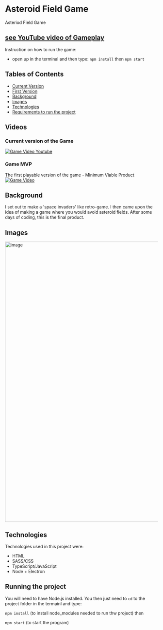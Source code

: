 # Asteroid Field Game
 Asteriod Field Game
 
 ## [see YouTube video of Gameplay](https://www.youtube.com/watch?v=jfbsr38BSRU)
 
 Instruction on how to run the game:
 - open up in the terminal and then type:
 `npm install` then
 `npm start`
 
 ## Tables of Contents
* [Current Version](#current-version-of-the-game)
* [First Version](#game-mvp)
* [Background](#background)
* [Images](#images)
* [Technologies](#technologies)
* [Requirements to run the project](#running-the-project)


## Videos

### Current version of the Game
[![Game Video Youtube](https://user-images.githubusercontent.com/38586415/125120160-ff4a6700-e0e9-11eb-8bf0-a020a0ab753b.png)](https://www.youtube.com/watch?v=jfbsr38BSRU)


### Game MVP
The first playable version of the game - Minimum Viable Product
[![Game Video](https://user-images.githubusercontent.com/38586415/125111662-13886700-e0de-11eb-8472-1c18c8442b1f.png)](https://youtu.be/gDPPpdPJcXs)



## Background
I set out to make a 'space invaders' like retro-game. I then came upon the idea of making a game where you would avoid asteroid fields. After some days of coding, this is the final product.

## Images
<img width="921" alt="image" src="https://user-images.githubusercontent.com/38586415/124960021-c3dd6900-e013-11eb-8398-fe05f4fe34ac.png">

## Technologies
Technologies used in this project were:
- HTML
- SASS/CSS
- TypeScript/JavaScript
- Node + Electron

## Running the project
You will need to have Node.js installed. You then just need to `cd` to the project folder in the termainl and type:

`npm install` (to install node_modules needed to run thw project) then

`npm start` (to start the program)
